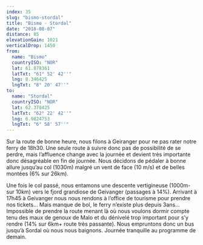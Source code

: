 ```yaml
---
index: 35
slug: "bismo-stordal"
title: "Bismo - Stordal"
date: "2018-08-07"
distance: 85
elevationGain: 1021
verticalDrop: 1450
from:
  name: "Bismo"
  countryISO: "NOR"
  lat: 61.878361
  latTxt: "61° 52' 42''"
  lng: 8.346425
  lngTxt: "8° 20' 47''"
to:
  name: "Stordal"
  countryISO: "NOR"
  lat: 62.378425
  latTxt: "62° 22' 42''"
  lng: 6.9824753
  lngTxt: "6° 58' 57''"
---
```


Sur la route de bonne heure, nous filons à Geiranger pour ne pas rater notre ferry de 18h30. Une seule route à suivre donc pas de possibilité de se perdre, mais l’affluence change avec la journée et devient très importante donc désagréable en fin de journée. Nous décidons de pédaler à bonne allure jusqu’au col (1030m) malgré un vent de face (10 m/s) et de belles montées (6% sur 26km).

Une fois le col passé, nous entamons une descente vertigineuse (1000m- sur 10km) vers le fjord grandiose de Geivanger (passages à 14%). Arrivant à 17h45 à Geivanger nous nous rendons à l’office de tourisme pour prendre nos tickets... Mais manque de bol, le ferry n’existe plus depuis 3ans... Impossible de prendre la route menant là où nous voulons dormir compte tenu des maux de genoux de Malo et du dénivelé trop important pour s’y rendre (14% sur 6km+ route très passante). Nous empruntons donc un bus jusqu’à Sordal où nous nous baignons. Journée tranquille au programme de demain.
